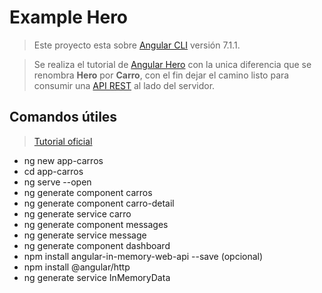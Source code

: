 # Example Hero

> Este proyecto esta sobre [Angular CLI](https://github.com/angular/angular-cli) versión 7.1.1.

> Se realiza el tutorial de [Angular Hero](https://angular.io/tutorial) con la unica diferencia que se renombra **Hero** por **Carro**, con el fin dejar el camino listo para consumir una [API REST](https://github.com/gonzaloperezbarrios/DDD-NET-CORE) al lado del servidor.

## Comandos útiles 

> [Tutorial oficial](https://angular.io/tutorial/toh-pt0)
- ng new app-carros
- cd app-carros
- ng serve --open
- ng generate component carros
- ng generate component carro-detail
- ng generate service carro
- ng generate component messages
- ng generate service message
- ng generate component dashboard
- npm install angular-in-memory-web-api --save (opcional)
- npm install @angular/http
- ng generate service InMemoryData
